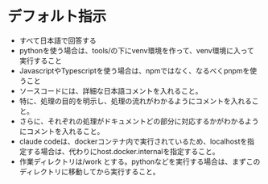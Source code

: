 # デフォルト指示

- すべて日本語で回答する
- pythonを使う場合は、tools/の下にvenv環境を作って、venv環境に入って実行すること
- JavascriptやTypescriptを使う場合は、npmではなく、なるべくpnpmを使うこと
- ソースコードには、詳細な日本語コメントを入れること。
- 特に、処理の目的を明示し、処理の流れがわかるようにコメントを入れること。
- さらに、それぞれの処理がドキュメントどの部分に対応するかがわかるようにコメントを入れること。
- claude codeは、dockerコンテナ内で実行されているため、localhostを指定する場合は、代わりにhost.docker.internalを指定すること。
- 作業ディレクトリは/work とする。pythonなどを実行する場合は、まずこのディレクトリに移動してから実行すること。